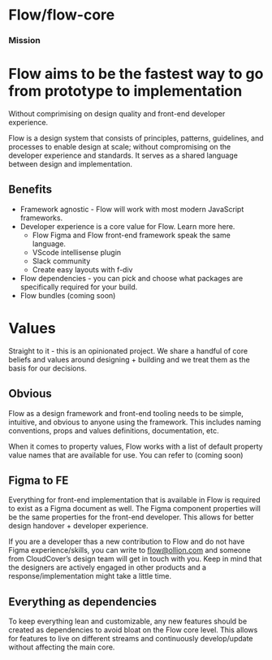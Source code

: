 # Flow/flow-core

### Mission

# Flow aims to be the fastest way to go from prototype to implementation

Without comprimising on design quality and front-end developer experience.

Flow is a design system that consists of principles, patterns, guidelines, and processes to enable design at scale; without compromising on the developer experience and standards. It serves as a shared language between design and implementation.

## Benefits

- Framework agnostic - Flow will work with most modern JavaScript frameworks.
- Developer experience is a core value for Flow. Learn more here.
  - Flow Figma and Flow front-end framework speak the same language.
  - VScode intellisense plugin
  - Slack community
  - Create easy layouts with f-div
- Flow dependencies - you can pick and choose what packages are specifically required for your build.
- Flow bundles (coming soon)

# Values

Straight to it - this is an opinionated project. We share a handful of core beliefs and values around designing + building and we treat them as the basis for our decisions.

## Obvious

Flow as a design framework and front-end tooling needs to be simple, intuitive, and obvious to anyone using the framework. This includes naming conventions, props and values definitions, documentation, etc.

When it comes to property values, Flow works with a list of default property value names that are available for use. You can refer to (coming soon)

## Figma to FE

Everything for front-end implementation that is available in Flow is required to exist as a Figma document as well. The Figma component properties will be the same properties for the front-end developer. This allows for better design handover + developer experience.

If you are a developer thas a new contribution to Flow and do not have Figma experience/skills, you can write to flow@ollion.com and someone from CloudCover’s design team will get in touch with you. Keep in mind that the designers are actively engaged in other products and a response/implementation might take a little time.

## Everything as dependencies

To keep everything lean and customizable, any new features should be created as dependencies to avoid bloat on the Flow core level. This allows for features to live on different streams and continuously develop/update without affecting the main core.
